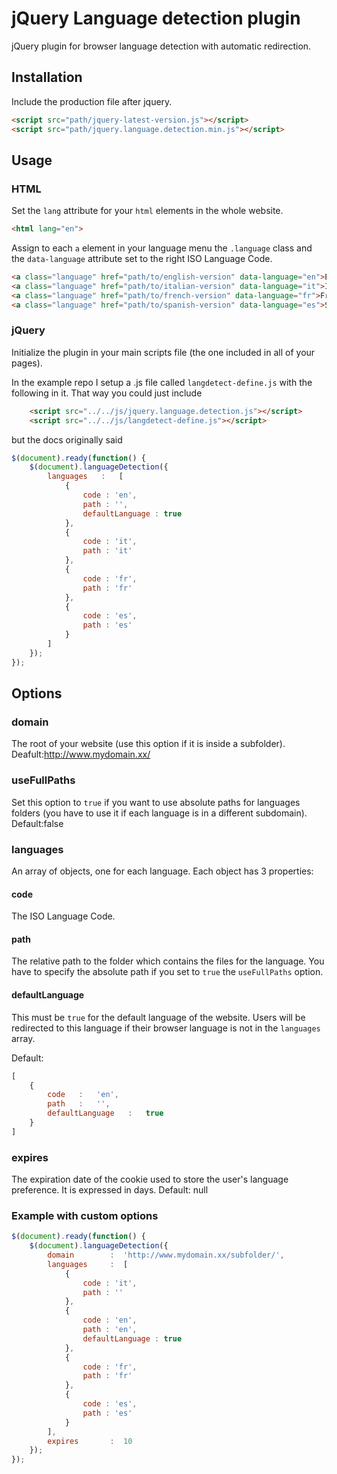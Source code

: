 jQuery Language detection plugin
================================

jQuery plugin for browser language detection with automatic redirection.

## Installation

Include the production file after jquery.

```html
<script src="path/jquery-latest-version.js"></script>
<script src="path/jquery.language.detection.min.js"></script>
```

## Usage

### HTML

Set the `lang` attribute for your `html` elements in the whole website.

```html
<html lang="en">
```

Assign to each `a` element in your language menu the `.language` class and the `data-language` attribute set to the right ISO Language Code. 

```html
<a class="language" href="path/to/english-version" data-language="en">English</a>
<a class="language" href="path/to/italian-version" data-language="it">Italian</a>
<a class="language" href="path/to/french-version" data-language="fr">French</a>
<a class="language" href="path/to/spanish-version" data-language="es">Spanish</a>
```

### jQuery

Initialize the plugin in your main scripts file (the one included in all of your pages).

In the example repo I setup a .js file called `langdetect-define.js` with the following in it.  That way you
could just include

```html
    <script src="../../js/jquery.language.detection.js"></script>
    <script src="../../js/langdetect-define.js"></script>
```

but the docs originally said

```javascript
$(document).ready(function() {
	$(document).languageDetection({
		languages   :   [
			{
				code : 'en',
				path : '',
				defaultLanguage : true
			},
			{
				code : 'it',
				path : 'it'
			},
			{
				code : 'fr',
				path : 'fr'
			},
			{
				code : 'es',
				path : 'es'
			}
		]	
	});
});
```

## Options

### domain

The root of your website (use this option if it is inside a subfolder).
Deafult:http://www.mydomain.xx/

### useFullPaths

Set this option to `true` if you want to use absolute paths for languages folders (you have to use it if each language is in a different subdomain).
Default:false

### languages

An array of objects, one for each language.
Each object has 3 properties:

#### code

The ISO Language Code.

#### path

The relative path to the folder which contains the files for the language.
You have to specify the absolute path if you set to `true` the `useFullPaths` option.

#### defaultLanguage

This must be `true` for the default language of the website.
Users will be redirected to this language if their browser language is not in the `languages` array.

Default:
```javascript
[
	{
		code   :   'en',
		path   :   '',
		defaultLanguage   :   true
	}
]
```

### expires

The expiration date of the cookie used to store the user's language preference.
It is expressed in days.
Default: null

### Example with custom options

```javascript
$(document).ready(function() {
	$(document).languageDetection({
		domain        :  'http://www.mydomain.xx/subfolder/',
		languages     :  [
			{
				code : 'it',
				path : ''
			},
			{
				code : 'en',
				path : 'en',
				defaultLanguage : true
			},
			{
				code : 'fr',
				path : 'fr'
			},
			{
				code : 'es',
				path : 'es'
			}
		],
		expires       :  10	
	});
});
```
